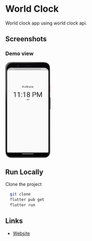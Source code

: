 # World Clock

World clock app using world clock api.


## Screenshots
### Demo view
<img alt="Calculator" src="./assets/Screenshot.png" height="300"/>


## Run Locally

Clone the project

```bash
  git clone 
  flutter pub get
  flutter run
```

## Links

* [Website](https://jayesh-shinde.web.app/)